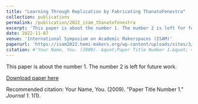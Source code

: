```yaml
---
title: "Learning Through Replication by Fabricating ThanatoFenestra"
collection: publications
permalink: /publication/2022_isam_thanatofenestra
excerpt: 'This paper is about the number 1. The number 2 is left for future work.'
date: 2022-11-07
venue: 'International Symposium on Academic Makerspaces (ISAM)'
paperurl: 'https://isam2022.hemi-makers.org/wp-content/uploads/sites/3/2022/10/119..pdf'
citation: #'Your Name, You. (2009). &quot;Paper Title Number 1.&quot; <i>Journal 1</i>. 1(1).'
---
```

This paper is about the number 1. The number 2 is left for future work.

[Download paper here](https://isam2022.hemi-makers.org/wp-content/uploads/sites/3/2022/10/119..pdf)

Recommended citation: Your Name, You. (2009). "Paper Title Number 1." <i>Journal 1</i>. 1(1).